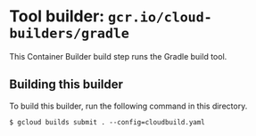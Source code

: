 # Tool builder: `gcr.io/cloud-builders/gradle`

This Container Builder build step runs the Gradle build tool.

## Building this builder

To build this builder, run the following command in this directory.

    $ gcloud builds submit . --config=cloudbuild.yaml
